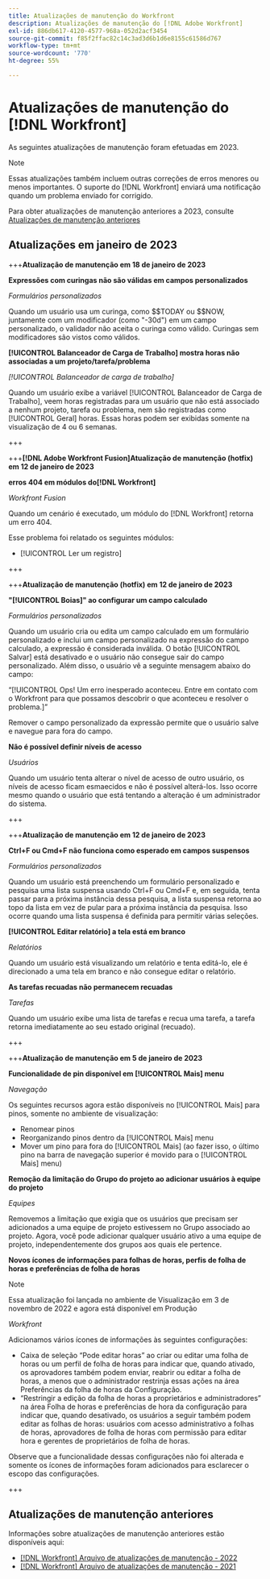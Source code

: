 ```yaml
---
title: Atualizações de manutenção do Workfront
description: Atualizações de manutenção do [!DNL Adobe Workfront]
exl-id: 886db617-4120-4577-968a-052d2acf3454
source-git-commit: f85f2ffac82c14c3ad3d6b1d6e8155c61586d767
workflow-type: tm+mt
source-wordcount: '770'
ht-degree: 55%

---
```


# Atualizações de manutenção do [!DNL Workfront]

As seguintes atualizações de manutenção foram efetuadas em 2023.

>[!NOTE]
>
>Essas atualizações também incluem outras correções de erros menores ou menos importantes. O suporte do [!DNL Workfront] enviará uma notificação quando um problema enviado for corrigido.

Para obter atualizações de manutenção anteriores a 2023, consulte [Atualizações de manutenção anteriores](#previous-maintenance-updates)

## Atualizações em janeiro de 2023

+++**Atualização de manutenção em 18 de janeiro de 2023**

**Expressões com curingas não são válidas em campos personalizados**

_Formulários personalizados_

Quando um usuário usa um curinga, como \$$TODAY ou $$NOW, juntamente com um modificador (como &quot;-30d&quot;) em um campo personalizado, o validador não aceita o curinga como válido. Curingas sem modificadores são vistos como válidos.

**[!UICONTROL Balanceador de Carga de Trabalho] mostra horas não associadas a um projeto/tarefa/problema**

_[!UICONTROL Balanceador de carga de trabalho]_

Quando um usuário exibe a variável [!UICONTROL Balanceador de Carga de Trabalho], veem horas registradas para um usuário que não está associado a nenhum projeto, tarefa ou problema, nem são registradas como [!UICONTROL Geral] horas. Essas horas podem ser exibidas somente na visualização de 4 ou 6 semanas.

+++

+++**[!DNL Adobe Workfront Fusion]Atualização de manutenção (hotfix) em 12 de janeiro de 2023**

**erros 404 em módulos do[!DNL Workfront]**

_Workfront Fusion_

Quando um cenário é executado, um módulo do [!DNL Workfront] retorna um erro 404.

Esse problema foi relatado os seguintes módulos:

* [!UICONTROL Ler um registro]

+++

+++**Atualização de manutenção (hotfix) em 12 de janeiro de 2023**

**&quot;[!UICONTROL Boias]&quot; ao configurar um campo calculado**

_Formulários personalizados_

Quando um usuário cria ou edita um campo calculado em um formulário personalizado e inclui um campo personalizado na expressão do campo calculado, a expressão é considerada inválida. O botão [!UICONTROL Salvar] está desativado e o usuário não consegue sair do campo personalizado. Além disso, o usuário vê a seguinte mensagem abaixo do campo:

“[!UICONTROL Ops! Um erro inesperado aconteceu. Entre em contato com o Workfront para que possamos descobrir o que aconteceu e resolver o problema.]”

Remover o campo personalizado da expressão permite que o usuário salve e navegue para fora do campo.

**Não é possível definir níveis de acesso**

_Usuários_

Quando um usuário tenta alterar o nível de acesso de outro usuário, os níveis de acesso ficam esmaecidos e não é possível alterá-los. Isso ocorre mesmo quando o usuário que está tentando a alteração é um administrador do sistema.

+++

+++**Atualização de manutenção em 12 de janeiro de 2023**

**Ctrl+F ou Cmd+F não funciona como esperado em campos suspensos**

_Formulários personalizados_

Quando um usuário está preenchendo um formulário personalizado e pesquisa uma lista suspensa usando Ctrl+F ou Cmd+F e, em seguida, tenta passar para a próxima instância dessa pesquisa, a lista suspensa retorna ao topo da lista em vez de pular para a próxima instância da pesquisa. Isso ocorre quando uma lista suspensa é definida para permitir várias seleções.

**[!UICONTROL Editar relatório] a tela está em branco**

_Relatórios_

Quando um usuário está visualizando um relatório e tenta editá-lo, ele é direcionado a uma tela em branco e não consegue editar o relatório.

**As tarefas recuadas não permanecem recuadas**

_Tarefas_

Quando um usuário exibe uma lista de tarefas e recua uma tarefa, a tarefa retorna imediatamente ao seu estado original (recuado).

+++

+++**Atualização de manutenção em 5 de janeiro de 2023**

**Funcionalidade de pin disponível em [!UICONTROL Mais] menu**

_Navegação_

Os seguintes recursos agora estão disponíveis no [!UICONTROL Mais] para pinos, somente no ambiente de visualização:

* Renomear pinos
* Reorganizando pinos dentro da [!UICONTROL Mais] menu
* Mover um pino para fora do [!UICONTROL Mais] (ao fazer isso, o último pino na barra de navegação superior é movido para o [!UICONTROL Mais] menu)

**Remoção da limitação do Grupo do projeto ao adicionar usuários à equipe do projeto**

_Equipes_

Removemos a limitação que exigia que os usuários que precisam ser adicionados a uma equipe de projeto estivessem no Grupo associado ao projeto. Agora, você pode adicionar qualquer usuário ativo a uma equipe de projeto, independentemente dos grupos aos quais ele pertence.

**Novos ícones de informações para folhas de horas, perfis de folha de horas e preferências de folha de horas**

>[!NOTE]
>
>Essa atualização foi lançada no ambiente de Visualização em 3 de novembro de 2022 e agora está disponível em Produção

_Workfront_

Adicionamos vários ícones de informações às seguintes configurações:

* Caixa de seleção “Pode editar horas” ao criar ou editar uma folha de horas ou um perfil de folha de horas para indicar que, quando ativado, os aprovadores também podem enviar, reabrir ou editar a folha de horas, a menos que o administrador restrinja essas ações na área Preferências da folha de horas da Configuração.
* “Restringir a edição da folha de horas a proprietários e administradores” na área Folha de horas e preferências de hora da configuração para indicar que, quando desativado, os usuários a seguir também podem editar as folhas de horas: usuários com acesso administrativo a folhas de horas, aprovadores de folha de horas com permissão para editar hora e gerentes de proprietários de folha de horas.

Observe que a funcionalidade dessas configurações não foi alterada e somente os ícones de informações foram adicionados para esclarecer o escopo das configurações.

+++

## Atualizações de manutenção anteriores

Informações sobre atualizações de manutenção anteriores estão disponíveis aqui:

* [[!DNL Workfront] Arquivo de atualizações de manutenção - 2022](2022-updates.md)
* [[!DNL Workfront] Arquivo de atualizações de manutenção - 2021](2021-updates.md)
